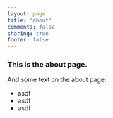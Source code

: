 ```yaml
---
layout: page
title: "about"
comments: false
sharing: true
footer: false
---
```


### This is the about page.

And some text on the about page.

- asdf
- asdf
- asdf